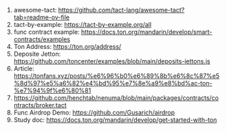 1. awesome-tact: https://github.com/tact-lang/awesome-tact?tab=readme-ov-file
2. tact-by-example: https://tact-by-example.org/all
3. func contract example: https://docs.ton.org/mandarin/develop/smart-contracts/examples
4. Ton Address: https://ton.org/address/
5. Deposite Jetton: https://github.com/toncenter/examples/blob/main/deposits-jettons.js
6. Article: https://tonfans.xyz/posts/%e6%96%b0%e6%89%8b%e6%8c%87%e5%8d%97%e5%a6%82%e4%bd%95%e7%8e%a9%e8%bd%ac-ton-%e7%94%9f%e6%80%81
7. https://github.com/henchtab/nenuma/blob/main/packages/contracts/contracts/broker.tact
8. Func Airdrop Demo: https://github.com/Gusarich/airdrop
9. Study doc: https://docs.ton.org/mandarin/develop/get-started-with-ton
